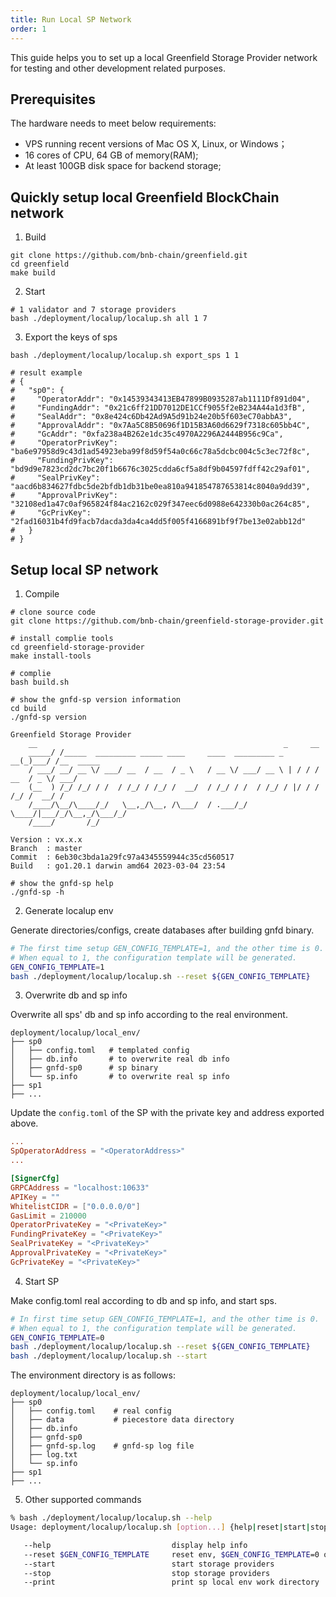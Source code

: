 ```yaml
---
title: Run Local SP Network
order: 1
---
```

This guide helps you to set up a local Greenfield Storage Provider network for testing
and other development related purposes.

## Prerequisites
The hardware needs to meet below requirements:
* VPS running recent versions of Mac OS X, Linux, or Windows；
* 16 cores of CPU, 64 GB of memory(RAM);
* At least 100GB disk space for backend storage; 

## Quickly setup local Greenfield BlockChain network

1. Build

```shell
git clone https://github.com/bnb-chain/greenfield.git
cd greenfield
make build
```

2. Start
```shell
# 1 validator and 7 storage providers
bash ./deployment/localup/localup.sh all 1 7
```

3. Export the keys of sps
```shell
bash ./deployment/localup/localup.sh export_sps 1 1

# result example
# {
#   "sp0": {
#     "OperatorAddr": "0x14539343413EB47899B0935287ab1111Df891d04",
#     "FundingAddr": "0x21c6ff21DD7012DE1CCf9055f2eB234A44a1d3fB",
#     "SealAddr": "0x8e424c6Db42Ad9A5d91b24e20b5f603eC70abbA3",
#     "ApprovalAddr": "0x7Aa5C8B50696f1D15B3A60d6629f7318c605bb4C",
#     "GcAddr": "0xfa238a4B262e1dc35c4970A2296A2444B956c9Ca",
#     "OperatorPrivKey": "ba6e97958d9c43d1ad54923eba99f8d59f54a0c66c78a5dcbc004c5c3ec72f8c",
#     "FundingPrivKey": "bd9d9e7823cd2dc7bc20f1b6676c3025cdda6cf5a8df9b04597fdff42c29af01",
#     "SealPrivKey": "aacd6b834627fdbc5de2bfdb1db31be0ea810a941854787653814c8040a9dd39",
#     "ApprovalPrivKey": "32108ed1a47c0af965824f84ac2162c029f347eec6d0988e642330b0ac264c85",
#     "GcPrivKey": "2fad16031b4fd9facb7dacda3da4ca4dd5f005f4166891bf9f7be13e02abb12d"
#   }
# }
```

## Setup local SP network

1. Compile
```shell
# clone source code
git clone https://github.com/bnb-chain/greenfield-storage-provider.git

# install complie tools
cd greenfield-storage-provider
make install-tools

# complie
bash build.sh

# show the gnfd-sp version information
cd build
./gnfd-sp version

Greenfield Storage Provider
    __                                                       _     __
    _____/ /_____  _________ _____ ____     ____  _________ _   __(_)___/ /__  _____
    / ___/ __/ __ \/ ___/ __  / __  / _ \   / __ \/ ___/ __ \ | / / / __  / _ \/ ___/
    (__  ) /_/ /_/ / /  / /_/ / /_/ /  __/  / /_/ / /  / /_/ / |/ / / /_/ /  __/ /
    /____/\__/\____/_/   \__,_/\__, /\___/  / .___/_/   \____/|___/_/\__,_/\___/_/
    /____/       /_/

Version : vx.x.x
Branch  : master
Commit  : 6eb30c3bda1a29fc97a4345559944c35cd560517
Build   : go1.20.1 darwin amd64 2023-03-04 23:54

# show the gnfd-sp help
./gnfd-sp -h
```

2. Generate localup env

Generate directories/configs, create databases after building gnfd binary.
```bash
# The first time setup GEN_CONFIG_TEMPLATE=1, and the other time is 0.
# When equal to 1, the configuration template will be generated.
GEN_CONFIG_TEMPLATE=1
bash ./deployment/localup/localup.sh --reset ${GEN_CONFIG_TEMPLATE}
```

3. Overwrite db and sp info

Overwrite all sps' db and sp info according to the real environment.

```
deployment/localup/local_env/
├── sp0
│   ├── config.toml   # templated config
│   ├── db.info       # to overwrite real db info
│   ├── gnfd-sp0      # sp binary
│   └── sp.info       # to overwrite real sp info
├── sp1
├── ...
```

Update the `config.toml` of the SP with the private key and address exported above.

```toml
...
SpOperatorAddress = "<OperatorAddress>"
...

[SignerCfg]
GRPCAddress = "localhost:10633"
APIKey = ""
WhitelistCIDR = ["0.0.0.0/0"]
GasLimit = 210000
OperatorPrivateKey = "<PrivateKey>"
FundingPrivateKey = "<PrivateKey>"
SealPrivateKey = "<PrivateKey>"
ApprovalPrivateKey = "<PrivateKey>"
GcPrivateKey = "<PrivateKey>"
```

4. Start SP

Make config.toml real according to db and sp info, and start sps.

```bash
# In first time setup GEN_CONFIG_TEMPLATE=1, and the other time is 0.
# When equal to 1, the configuration template will be generated.
GEN_CONFIG_TEMPLATE=0
bash ./deployment/localup/localup.sh --reset ${GEN_CONFIG_TEMPLATE}
bash ./deployment/localup/localup.sh --start
```
The environment directory is as follows:
```
deployment/localup/local_env/
├── sp0
│   ├── config.toml    # real config
│   ├── data           # piecestore data directory
│   ├── db.info
│   ├── gnfd-sp0
│   ├── gnfd-sp.log    # gnfd-sp log file
│   ├── log.txt
│   └── sp.info
├── sp1
├── ...
```
5. Other supported commands

```bash
% bash ./deployment/localup/localup.sh --help
Usage: deployment/localup/localup.sh [option...] {help|reset|start|stop|print}

   --help                           display help info
   --reset $GEN_CONFIG_TEMPLATE     reset env, $GEN_CONFIG_TEMPLATE=0 or =1
   --start                          start storage providers
   --stop                           stop storage providers
   --print                          print sp local env work directory
```
